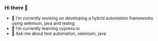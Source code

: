 ### Hi there 👋
- 🔭 I’m currently working on developing a hybrid automation frameworks using selenium, java and testng
- 🌱 I’m currently learning cypress.io
- 💬 Ask me about test automation, selenium, java

<!--
**hari751993/hari751993** is a ✨ _special_ ✨ repository because its `README.md` (this file) appears on your GitHub profile.

Here are some ideas to get you started:

- 🔭 I’m currently working on ...
- 🌱 I’m currently learning ...
- 👯 I’m looking to collaborate on ...
- 🤔 I’m looking for help with ...
- 💬 Ask me about ...
- 📫 How to reach me: ...
- 😄 Pronouns: ...
- ⚡ Fun fact: ...
-->
